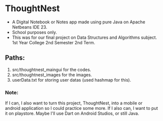 # ThoughtNest
* A Digital Notebook or Notes app made using pure Java on Apache Netbeans IDE 23.
* School purposes only.
* This was for our final project on Data Structures and Algorithms subject. 1st Year College 2nd Semester 2nd Term.

## Paths:
1. src/thoughtnest_maingui for the codes.
2. src/thoughtnest_images for the images.
3. userData.txt for storing user datas (used hashmap for this).

### Note:
If I can, I also want to turn this project, ThoughtNest, into a mobile or android application so I could practice some more. If I also can, I want to put it on playstore. Maybe I'll use Dart on Android Studios, or still Java.
